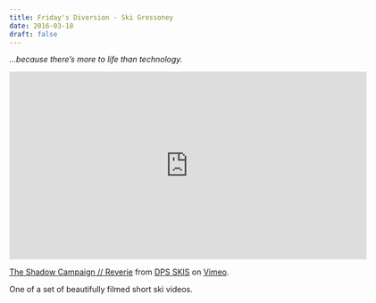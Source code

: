 ```yaml
---
title: Friday's Diversion - Ski Gressoney
date: 2016-03-18
draft: false
---
```


_...because there’s more to life than technology._

<iframe src="https://player.vimeo.com/video/148910816" width="640" height="337" frameborder="0" webkitallowfullscreen mozallowfullscreen allowfullscreen></iframe>

[The Shadow Campaign // Reverie](https://vimeo.com/148910816) from [DPS SKIS](https://vimeo.com/dpsskis) on
[Vimeo](https://vimeo.com).


One of a set of beautifully filmed short ski videos.

